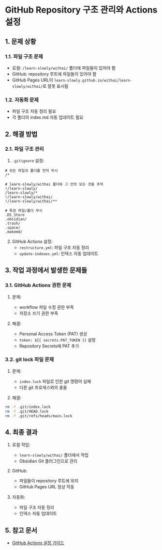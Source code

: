 # GitHub Repository 구조 관리와 Actions 설정

## 1. 문제 상황

### 1.1. 파일 구조 문제
- 로컬: `/learn-slowly/withai/` 폴더에 파일들이 있어야 함
- GitHub: repository 루트에 파일들이 있어야 함
- GitHub Pages URL이 `learn-slowly.github.io/withai/learn-slowly/withai/`로 잘못 표시됨

### 1.2. 자동화 문제
- 파일 구조 자동 정리 필요
- 각 폴더의 index.md 자동 업데이트 필요

## 2. 해결 방법

### 2.1. 파일 구조 관리
1. `.gitignore` 설정:
```
# 모든 파일과 폴더를 먼저 무시
/*

# learn-slowly/withai 폴더와 그 안의 모든 것을 추적
!/learn-slowly/
/learn-slowly/*
!/learn-slowly/withai/
!/learn-slowly/withai/**

# 특정 파일/폴더 무시
.DS_Store
.obsidian/
.trash/
.space/
.makemd/
```

2. GitHub Actions 설정:
   - `restructure.yml`: 파일 구조 자동 정리
   - `update-indexes.yml`: 인덱스 자동 업데이트

## 3. 작업 과정에서 발생한 문제들

### 3.1. GitHub Actions 권한 문제
1. 문제:
   - workflow 파일 수정 권한 부족
   - 저장소 쓰기 권한 부족

2. 해결:
   - Personal Access Token (PAT) 생성
   - `token: ${{ secrets.PAT_TOKEN }}` 설정
   - Repository Secrets에 PAT 추가

### 3.2. git lock 파일 문제
1. 문제:
   - `index.lock` 파일로 인한 git 명령어 실패
   - 다른 git 프로세스와의 충돌

2. 해결:
```bash
rm -f .git/index.lock
rm -f .git/HEAD.lock
rm -f .git/refs/heads/main.lock
```

## 4. 최종 결과
1. 로컬 작업:
   - `learn-slowly/withai/` 폴더에서 작업
   - Obsidian Git 플러그인으로 관리

2. GitHub:
   - 파일들이 repository 루트에 위치
   - GitHub Pages URL 정상 작동

3. 자동화:
   - 파일 구조 자동 정리
   - 인덱스 자동 업데이트

## 5. 참고 문서
- [GitHub Actions 설정 가이드](webdev/20250102.md)
